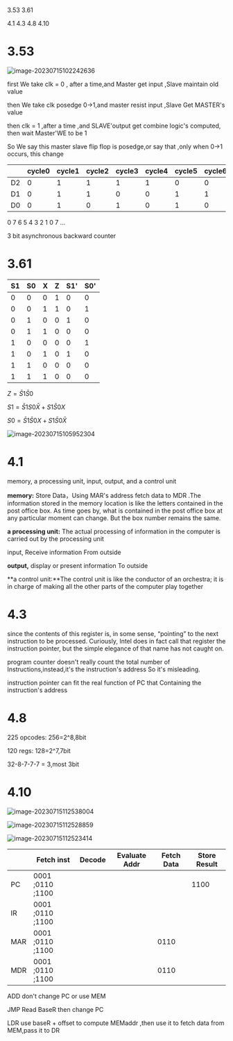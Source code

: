 3.53 3.61

4.1 4.3 4.8 4.10

# 3.53

![image-20230715102242636](C:\Users\Lenovo\AppData\Roaming\Typora\typora-user-images\image-20230715102242636.png)

first We take clk = 0 , after a time,and Master get input ,Slave maintain old value

then We take clk posedge 0->1,and master resist input ,Slave Get MASTER's value

then clk = 1 ,after a time ,and SLAVE'output get combine logic's computed, then wait Master'WE  to be 1

So We say this master slave flip flop is posedge,or say that ,only when 0->1 occurs, this change

|      | cycle0 | cycle1 | cycle2 | cycle3 | cycle4 | cycle5 | cycle6 | cycle7 |
| ---- | ------ | ------ | ------ | ------ | ------ | ------ | ------ | ------ |
| D2   | 0      | 1      | 1      | 1      | 1      | 0      | 0      | 0      |
| D1   | 0      | 1      | 1      | 0      | 0      | 1      | 1      | 0      |
| D0   | 0      | 1      | 0      | 1      | 0      | 1      | 0      | 1      |

0 7 6 5 4 3 2 1 0 7 ...

3 bit asynchronous backward counter

# 3.61

| S1   | S0   | X    | Z    | S1'  | S0'  |
| ---- | ---- | ---- | ---- | ---- | ---- |
| 0    | 0    | 0    | 1    | 0    | 0    |
| 0    | 0    | 1    | 1    | 0    | 1    |
| 0    | 1    | 0    | 0    | 1    | 0    |
| 0    | 1    | 1    | 0    | 0    | 0    |
| 1    | 0    | 0    | 0    | 0    | 1    |
| 1    | 0    | 1    | 0    | 1    | 0    |
| 1    | 1    | 0    | 0    | 0    | 0    |
| 1    | 1    | 1    | 0    | 0    | 0    |

$Z=\bar S1 \bar S0$

$S1 = \bar S1 S0 \bar X + S1\bar S0X$

 $S0  =\bar S1 \bar S0 X  + S1 \bar S0 \bar X$

![image-20230715105952304](C:\Users\Lenovo\AppData\Roaming\Typora\typora-user-images\image-20230715105952304.png)

# 4.1

memory, a processing unit, input, output, and a control unit



**memory:** Store Data，Using MAR's address fetch data to MDR .The
information stored in the memory location is like the letters contained in the post
office box. As time goes by, what is contained in the post office box at any particular moment can change. But the box number remains the same. 

**a processing unit:** The actual processing of information in the computer is carried out by the
processing unit

 input, Receive information From outside

**output,** display or present information To outside

**a control unit:**The control unit is like the conductor of an orchestra; it is in charge of making
all the other parts of the computer play together

# 4.3

since the contents of this register is, in some sense, “pointing” to the next instruction to be processed. Curiously, Intel does in fact call that register the instruction pointer, but the simple elegance of that name has not caught on. 

program counter doesn't really count the total number of Instructions,instead,it's the instruction's address So it's misleading.

instruction pointer can fit the real function of PC that Containing the  instruction's address

# 4.8

 225 opcodes: 256=2^8,8bit

120 regs: 128=2^7,7bit

32-8-7-7-7 = 3,most 3bit

# 4.10

![image-20230715112538004](C:\Users\Lenovo\AppData\Roaming\Typora\typora-user-images\image-20230715112538004.png)

![image-20230715112528859](C:\Users\Lenovo\AppData\Roaming\Typora\typora-user-images\image-20230715112528859.png)

![image-20230715112523414](C:\Users\Lenovo\AppData\Roaming\Typora\typora-user-images\image-20230715112523414.png)

|      | Fetch inst       | Decode | Evaluate Addr | Fetch Data | Store Result |
| ---- | ---------------- | ------ | ------------- | ---------- | ------------ |
| PC   | 0001 ;0110 ;1100 |        |               |            | 1100         |
| IR   | 0001 ;0110 ;1100 |        |               |            |              |
| MAR  | 0001 ;0110 ;1100 |        |               | 0110       |              |
| MDR  | 0001 ;0110 ;1100 |        |               | 0110       |              |

ADD don't change PC or use MEM 

JMP Read BaseR then change PC 

LDR use baseR + offset to compute MEMaddr ,then use it to fetch data from MEM,pass it to DR